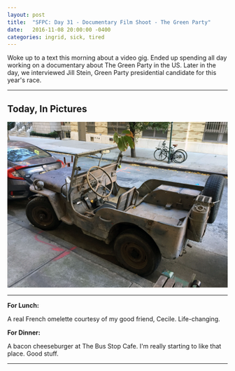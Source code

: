 ```yaml
---
layout: post
title:  "SFPC: Day 31 - Documentary Film Shoot - The Green Party"
date:   2016-11-08 20:00:00 -0400
categories: ingrid, sick, tired
---
```


Woke up to a text this morning about a video gig. Ended up spending all day working on a documentary about The Green Party in the US. Later in the day, we interviewed Jill Stein, Green Party presidential candidate for this year's race.

-----

<h2>Today, In Pictures</h2>

![screenCap](/images/IMG_5465.jpg)

-----

**For Lunch:**

A real French omelette courtesy of my good friend, Cecile. Life-changing.

**For Dinner:**

A bacon cheeseburger at The Bus Stop Cafe. I'm really starting to like that place. Good stuff.

-----
